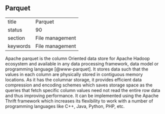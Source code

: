 ## Parquet


|          |                 |
| -------- | --------------- |
| title    | Parquet         | 
| status   | 90              |
| section  | File management |
| keywords | File management |



Apache parquet is the column Oriented data store for Apache Hadoop
ecosystem and available in any data processing framework, data model
or programming language [@www-parquet]. It stores data such that
the values in each column are physically stored in contiguous memory
locations. As it has the columnar storage, it provides efficient data
compression and encoding schemes which saves storage space as the
queries that fetch specific column values need not read the entire row
data and thus improving performance. It can be implemented using the
Apache Thrift framework which increases its flexibility to work with a
number of programming languages like C++, Java, Python, PHP, etc.
     

